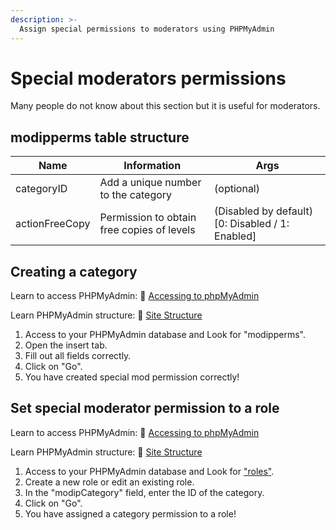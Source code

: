 ```yaml
---
description: >-
  Assign special permissions to moderators using PHPMyAdmin
---
```


# Special moderators permissions

Many people do not know about this section but it is useful for moderators.

## modipperms table structure

| Name | Information | Args |
| ---- | ----------- | ---- |
| categoryID | Add a unique number to the category | (optional) |
| actionFreeCopy | Permission to obtain free copies of levels | (Disabled by default) [0: Disabled / 1: Enabled] |


## Creating a category

Learn to access PHPMyAdmin: 🔐 [Accessing to phpMyAdmin](site-structure.md)

Learn PHPMyAdmin structure: 🔐 [Site Structure](site-structure.md)

1. Access to your PHPMyAdmin database and Look for "modipperms".
2. Open the insert tab.
3. Fill out all fields correctly.
4. Click on "Go".
5. You have created special mod permission correctly!

## Set special moderator permission to a role

Learn to access PHPMyAdmin: 🔐 [Accessing to phpMyAdmin](site-structure.md)

Learn PHPMyAdmin structure: 🔐 [Site Structure](site-structure.md)

1. Access to your PHPMyAdmin database and Look for ["roles"](create-roles.md).
2. Create a new role or edit an existing role.
3. In the "modipCategory" field, enter the ID of the category.
4. Click on "Go".
5. You have assigned a category permission to a role!